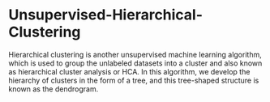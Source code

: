 # Unsupervised-Hierarchical-Clustering
Hierarchical clustering is another unsupervised machine learning algorithm, which is used to group the unlabeled datasets into a cluster and also known as hierarchical cluster analysis or HCA.  In this algorithm, we develop the hierarchy of clusters in the form of a tree, and this tree-shaped structure is known as the dendrogram.
